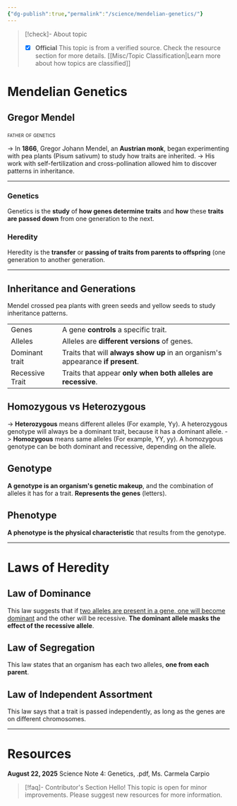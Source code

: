 ```yaml
---
{"dg-publish":true,"permalink":"/science/mendelian-genetics/"}
---
```



>[!check]- About topic
>- [X] **Official**
>This topic is from a verified source. Check the resource section for more details.
>[[Misc/Topic Classification\|Learn more about how topics are classified]]
# Mendelian Genetics

## Gregor Mendel
<div style="font-variant: small-caps">father of genetics</div>

-> In **1866**, Gregor Johann Mendel, an **Austrian monk**, began experimenting with pea plants (Pisum sativum) to study how traits are inherited.
-> His work with self-fertilization and cross-pollination allowed him to discover patterns in inheritance.

***

### Genetics
Genetics is the **study** of **how genes determine traits** and **how** these **traits are passed down** from one generation to the next.

### Heredity 
Heredity is the **transfer** or **passing of traits from parents to offspring** (one generation to another generation.

***

## Inheritance and Generations
Mendel crossed pea plants with green seeds and yellow seeds to study inheritance patterns.


|                 |                                                                                 |
| --------------- | ------------------------------------------------------------------------------- |
| Genes           | A gene **controls** a specific trait.                                           |
| Alleles         | Alleles are **different versions** of genes.                                    |
| Dominant trait  | Traits that will **always show up** in an organism's appearance **if present**. |
| Recessive Trait | Traits that appear **only when both alleles are recessive**.                    |

## Homozygous vs Heterozygous
-> **Heterozygous** means different alleles (For example, Yy). A heterozygous genotype will always be a dominant trait, because it has a dominant allele.
-> **Homozygous** means same alleles (For example, YY, yy). A homozygous genotype can be both dominant and recessive, depending on the allele.

## Genotype
**A genotype is an organism's genetic makeup**, and the combination of alleles it has for a trait. **Represents the genes** (letters).

## Phenotype
**A phenotype is the physical characteristic** that results from the genotype.

***

# Laws of Heredity

## Law of Dominance
This law suggests that if <u>two alleles are present in a gene, one will become dominant</u> and the other will be recessive. **The dominant allele masks the effect of the recessive allele**.

## Law of Segregation
This law states that an organism has each two alleles, **one from each parent**.

## Law of Independent Assortment
This law says that a trait is passed independently, as long as the genes are on different chromosomes.

***

# Resources
**August 22, 2025** Science Note 4: Genetics, .pdf, Ms. Carmela Carpio

>[!faq]- Contributor's Section
>Hello! This topic is open for minor improvements. Please suggest new resources for more information.